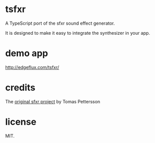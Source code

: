 # tsfxr
A TypeScript port of the sfxr sound effect generator.

It is designed to make it easy to integrate the synthesizer in your app.

# demo app
http://edgeflux.com/tsfxr/

# credits
The [original sfxr project](http://www.drpetter.se/project_sfxr.html) by Tomas Pettersson

# license
MIT.
